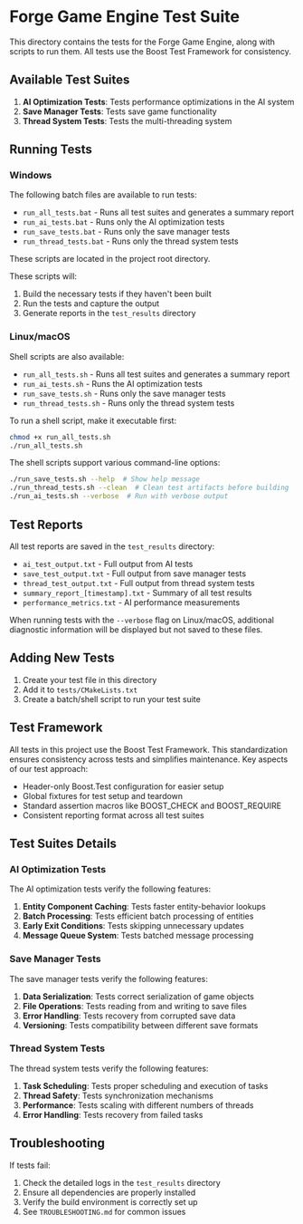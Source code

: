 # Forge Game Engine Test Suite

This directory contains the tests for the Forge Game Engine, along with scripts to run them. All tests use the Boost Test Framework for consistency.

## Available Test Suites

1. **AI Optimization Tests**: Tests performance optimizations in the AI system
2. **Save Manager Tests**: Tests save game functionality
3. **Thread System Tests**: Tests the multi-threading system

## Running Tests

### Windows

The following batch files are available to run tests:

- `run_all_tests.bat` - Runs all test suites and generates a summary report
- `run_ai_tests.bat` - Runs only the AI optimization tests
- `run_save_tests.bat` - Runs only the save manager tests
- `run_thread_tests.bat` - Runs only the thread system tests

These scripts are located in the project root directory.

These scripts will:
1. Build the necessary tests if they haven't been built
2. Run the tests and capture the output
3. Generate reports in the `test_results` directory

### Linux/macOS

Shell scripts are also available:

- `run_all_tests.sh` - Runs all test suites and generates a summary report
- `run_ai_tests.sh` - Runs the AI optimization tests
- `run_save_tests.sh` - Runs only the save manager tests
- `run_thread_tests.sh` - Runs only the thread system tests

To run a shell script, make it executable first:

```bash
chmod +x run_all_tests.sh
./run_all_tests.sh
```

The shell scripts support various command-line options:

```bash
./run_save_tests.sh --help  # Show help message
./run_thread_tests.sh --clean  # Clean test artifacts before building
./run_ai_tests.sh --verbose  # Run with verbose output
```

## Test Reports

All test reports are saved in the `test_results` directory:

- `ai_test_output.txt` - Full output from AI tests
- `save_test_output.txt` - Full output from save manager tests
- `thread_test_output.txt` - Full output from thread system tests
- `summary_report_[timestamp].txt` - Summary of all test results
- `performance_metrics.txt` - AI performance measurements

When running tests with the `--verbose` flag on Linux/macOS, additional diagnostic information will be displayed but not saved to these files.

## Adding New Tests

1. Create your test file in this directory
2. Add it to `tests/CMakeLists.txt`
3. Create a batch/shell script to run your test suite

## Test Framework

All tests in this project use the Boost Test Framework. This standardization ensures consistency across tests and simplifies maintenance. Key aspects of our test approach:

- Header-only Boost.Test configuration for easier setup
- Global fixtures for test setup and teardown
- Standard assertion macros like BOOST_CHECK and BOOST_REQUIRE
- Consistent reporting format across all test suites

## Test Suites Details

### AI Optimization Tests

The AI optimization tests verify the following features:

1. **Entity Component Caching**: Tests faster entity-behavior lookups
2. **Batch Processing**: Tests efficient batch processing of entities
3. **Early Exit Conditions**: Tests skipping unnecessary updates
4. **Message Queue System**: Tests batched message processing

### Save Manager Tests

The save manager tests verify the following features:

1. **Data Serialization**: Tests correct serialization of game objects
2. **File Operations**: Tests reading from and writing to save files
3. **Error Handling**: Tests recovery from corrupted save data
4. **Versioning**: Tests compatibility between different save formats

### Thread System Tests

The thread system tests verify the following features:

1. **Task Scheduling**: Tests proper scheduling and execution of tasks
2. **Thread Safety**: Tests synchronization mechanisms
3. **Performance**: Tests scaling with different numbers of threads
4. **Error Handling**: Tests recovery from failed tasks

## Troubleshooting

If tests fail:

1. Check the detailed logs in the `test_results` directory
2. Ensure all dependencies are properly installed
3. Verify the build environment is correctly set up
4. See `TROUBLESHOOTING.md` for common issues